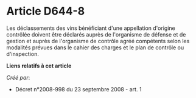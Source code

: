 # Article D644-8

Les déclassements des vins bénéficiant d'une appellation d'origine contrôlée doivent être déclarés auprès de l'organisme de
défense et de gestion et auprès de l'organisme de contrôle agréé compétents selon les modalités prévues dans le cahier des
charges et le plan de contrôle ou d'inspection.

**Liens relatifs à cet article**

_Créé par_:

  - Décret n°2008-998 du 23 septembre 2008 - art. 1
